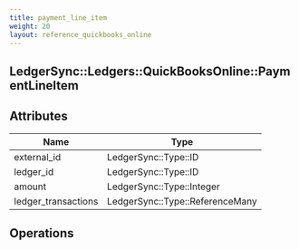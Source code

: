 ```yaml
---
title: payment_line_item
weight: 20
layout: reference_quickbooks_online
---
```


## LedgerSync::Ledgers::QuickBooksOnline::PaymentLineItem

## Attributes

| Name | Type |
| ---- | ---- |
| external_id | LedgerSync::Type::ID |
| ledger_id | LedgerSync::Type::ID |
| amount | LedgerSync::Type::Integer |
| ledger_transactions | LedgerSync::Type::ReferenceMany |


## Operations


